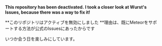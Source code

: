 **This repository has been deactivated.**
**I took a closer look at Wurst's Issues, because there was a way to fix it!**

**このリポジトリはアクティブを無効にしました
**理由は、既にMeteorをサポートする方法が公式のIssuesにあったからです


いつか会う日を楽しみにしています。
